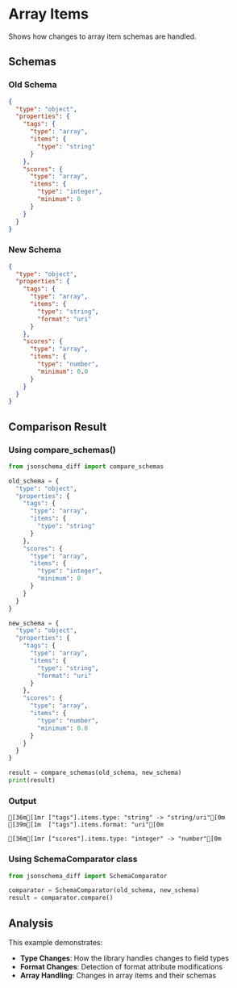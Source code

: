 # Array Items

Shows how changes to array item schemas are handled.

## Schemas

### Old Schema

```json
{
  "type": "object",
  "properties": {
    "tags": {
      "type": "array",
      "items": {
        "type": "string"
      }
    },
    "scores": {
      "type": "array",
      "items": {
        "type": "integer",
        "minimum": 0
      }
    }
  }
}
```

### New Schema

```json
{
  "type": "object",
  "properties": {
    "tags": {
      "type": "array",
      "items": {
        "type": "string",
        "format": "uri"
      }
    },
    "scores": {
      "type": "array",
      "items": {
        "type": "number",
        "minimum": 0.0
      }
    }
  }
}
```

## Comparison Result

### Using compare_schemas()

```python
from jsonschema_diff import compare_schemas

old_schema = {
  "type": "object",
  "properties": {
    "tags": {
      "type": "array",
      "items": {
        "type": "string"
      }
    },
    "scores": {
      "type": "array",
      "items": {
        "type": "integer",
        "minimum": 0
      }
    }
  }
}

new_schema = {
  "type": "object",
  "properties": {
    "tags": {
      "type": "array",
      "items": {
        "type": "string",
        "format": "uri"
      }
    },
    "scores": {
      "type": "array",
      "items": {
        "type": "number",
        "minimum": 0.0
      }
    }
  }
}

result = compare_schemas(old_schema, new_schema)
print(result)
```

### Output

```
[36m[1mr ["tags"].items.type: "string" -> "string/uri"[0m
[39m[1m  ["tags"].items.format: "uri"[0m

[36m[1mr ["scores"].items.type: "integer" -> "number"[0m
```

### Using SchemaComparator class

```python
from jsonschema_diff import SchemaComparator

comparator = SchemaComparator(old_schema, new_schema)
result = comparator.compare()
```

## Analysis

This example demonstrates:

- **Type Changes**: How the library handles changes to field types
- **Format Changes**: Detection of format attribute modifications
- **Array Handling**: Changes in array items and their schemas

